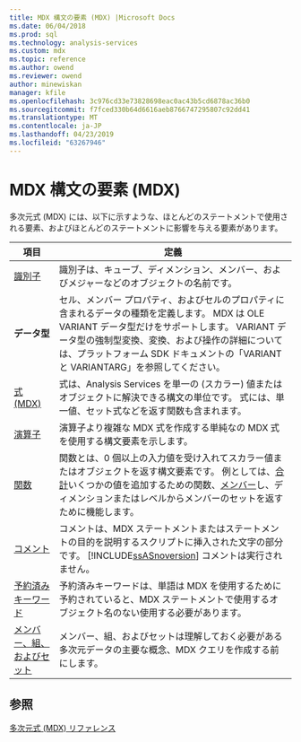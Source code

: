 ```yaml
---
title: MDX 構文の要素 (MDX) |Microsoft Docs
ms.date: 06/04/2018
ms.prod: sql
ms.technology: analysis-services
ms.custom: mdx
ms.topic: reference
ms.author: owend
ms.reviewer: owend
author: minewiskan
manager: kfile
ms.openlocfilehash: 3c976cd33e73828698eac0ac43b5cd6878ac36b0
ms.sourcegitcommit: f7fced330b64d6616aeb8766747295807c92dd41
ms.translationtype: MT
ms.contentlocale: ja-JP
ms.lasthandoff: 04/23/2019
ms.locfileid: "63267946"
---
```

# <a name="mdx-syntax-elements-mdx"></a>MDX 構文の要素 (MDX)


  多次元式 (MDX) には、以下に示すような、ほとんどのステートメントで使用される要素、およびほとんどのステートメントに影響を与える要素があります。  
  
|項目|定義|  
|----------|----------------|  
|[識別子](../mdx/identifiers-mdx.md)|識別子は、キューブ、ディメンション、メンバー、およびメジャーなどのオブジェクトの名前です。|  
|**データ型**|セル、メンバー プロパティ、およびセルのプロパティに含まれるデータの種類を定義します。 MDX は OLE VARIANT データ型だけをサポートします。 VARIANT データ型の強制型変換、変換、および操作の詳細については、プラットフォーム SDK ドキュメントの「VARIANT と VARIANTARG」を参照してください。|  
|[式&#40;MDX&#41;](../mdx/expressions-mdx.md)|式は、Analysis Services を単一の (スカラー) 値またはオブジェクトに解決できる構文の単位です。 式には、単一値、セット式などを返す関数も含まれます。|  
|[演算子](../mdx/operators-mdx-syntax.md)|演算子より複雑な MDX 式を作成する単純なの MDX 式を使用する構文要素を示します。|  
|[関数](../mdx/functions-mdx-syntax.md)|関数とは、0 個以上の入力値を受け入れてスカラー値またはオブジェクトを返す構文要素です。 例としては、[合計](../mdx/sum-mdx.md)いくつかの値を追加するための関数、[メンバー](../mdx/members-set-mdx.md)し、ディメンションまたはレベルからメンバーのセットを返すために機能します。|  
|[コメント](../mdx/comments-mdx-syntax.md)|コメントは、MDX ステートメントまたはステートメントの目的を説明するスクリプトに挿入された文字の部分です。 [!INCLUDE[ssASnoversion](../includes/ssasnoversion-md.md)] コメントは実行されません。|  
|[予約済みキーワード](../mdx/reserved-keywords-mdx-syntax.md)|予約済みキーワードは、単語は MDX を使用するために予約されていると、MDX ステートメントで使用するオブジェクト名のない使用する必要があります。|  
|[メンバー、組、およびセット](../analysis-services/multidimensional-models/mdx/working-with-members-tuples-and-sets-mdx.md)|メンバー、組、およびセットは理解しておく必要がある多次元データの主要な概念、MDX クエリを作成する前にします。|  
  
## <a name="see-also"></a>参照  
 [多次元式 &#40;MDX&#41; リファレンス](../mdx/multidimensional-expressions-mdx-reference.md)  
  
  
